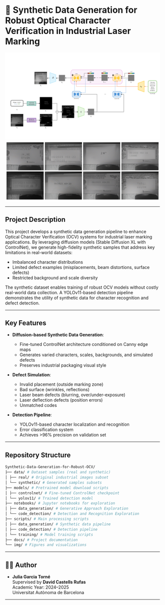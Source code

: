 # 🧠 Synthetic Data Generation for Robust Optical Character Verification in Industrial Laser Marking

![Sampling](img/sampling_with_controlnet_enhance.png)
![Generated Sample](img/fig_qualitative_results.png)

---

## Project Description

This project develops a synthetic data generation pipeline to enhance Optical Character Verification (OCV) systems for industrial laser marking applications. By leveraging diffusion models (Stable Diffusion XL with ControlNet), we generate high-fidelity synthetic samples that address key limitations in real-world datasets:

- Imbalanced character distributions
- Limited defect examples (misplacements, beam distortions, surface defects)
- Restricted background and scale diversity

The synthetic dataset enables training of robust OCV models without costly real-world data collection. A YOLOv11-based detection pipeline demonstrates the utility of synthetic data for character recognition and defect detection.

---

## Key Features

- **Diffusion-based Synthetic Data Generation**:
  - Fine-tuned ControlNet architecture conditioned on Canny edge maps
  - Generates varied characters, scales, backgrounds, and simulated defects
  - Preserves industrial packaging visual style

- **Defect Simulation**:
  - Invalid placement (outside marking zone)
  - Bad surface (wrinkles, reflections)
  - Laser beam defects (blurring, over/under-exposure)
  - Laser deflection defects (position errors)
  - Unmatched codes

- **Detection Pipeline**:
  - YOLOv11-based character localization and recognition
  - Error classification system
  - Achieves >96% precision on validation set
    
---

## Repository Structure

```bash
Synthetic-Data-Generation-for-Robust-OCV/
├── data/ # Dataset samples (real and synthetic)
│ ├── real/ # Original industrial images subset
│ └── synthetic/ # Generated samples subsets
├── models/ # Pretrained model download scripts 
│ ├── controlnet/ # Fine-tuned ControlNet checkpoint
│ └── yolov11/ # Trained detection model
├── notebooks/ # Jupyter notebooks for exploration
│ ├── data_generation/ # Generative Approach Exploration
│ └── code_detection/ # Detection and Recognition Exploration
├── scripts/ # Main processing scripts
│ ├── data_generation/ # Synthetic data pipeline
│ ├── code_detection/ # Detection pipeline
│ └── training/ # Model training scripts
├── docs/ # Project documentation
└── img/ # Figures and visualizations
```
---

## 👩‍💻 Author

- **Julia Garcia Torné**  
  Supervised by **David Castells Rufas**  
  Academic Year: 2024–2025  
  Universitat Autònoma de Barcelona

---


